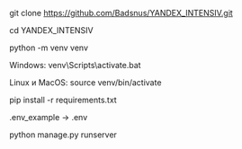 git clone https://github.com/Badsnus/YANDEX_INTENSIV.git

cd YANDEX_INTENSIV

python -m venv venv


Windows: venv\Scripts\activate.bat 

Linux и MacOS: source venv/bin/activate

pip install -r requirements.txt

.env_example -> .env

python manage.py runserver
